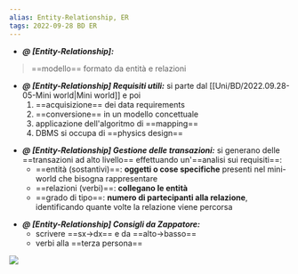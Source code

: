 ```yaml
---
alias: Entity-Relationship, ER
tags: 2022-09-28 BD ER
---
```


- ***@ [Entity-Relationship]:***
> ==modello== formato da entità e relazioni

<!--ID: 1670236971056-->


- ***@ [Entity-Relationship] Requisiti utili:***
	si parte dal [[Uni/BD/2022.09.28-05-Mini world|Mini world]] e poi
	1. ==acquisizione== dei data requirements
	2. ==conversione== in un modello concettuale
	3. applicazione dell'algoritmo di ==mapping==
	4. DBMS si occupa di ==physics design==

<!--ID: 1670236971061-->


- ***@ [Entity-Relationship] Gestione delle transazioni:***
	si generano delle ==transazioni ad alto livello==  effettuando un'==analisi sui requisiti==:
	- ==entità (sostantivi)==: **oggetti o cose specifiche** presenti nel mini-world che bisogna rappresentare
	- ==relazioni (verbi)==: **collegano le entità**
	- ==grado di tipo==: **numero di partecipanti alla relazione**, identificando quante volte la relazione viene percorsa

<!--ID: 1670236971065-->


- ***@ [Entity-Relationship] Consigli da Zappatore:***
	- scrivere ==sx$\to$dx== e da ==alto$\to$basso==
	- verbi alla ==terza persona==

![](Uni/BD/img/notaz.jpeg)

<!--ID: 1670236971070-->